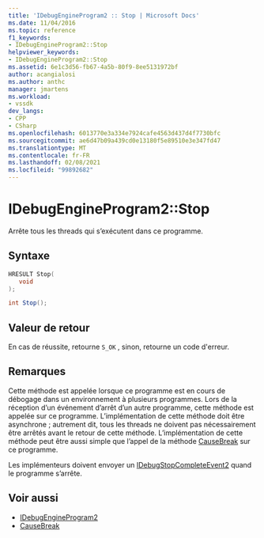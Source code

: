 ```yaml
---
title: 'IDebugEngineProgram2 :: Stop | Microsoft Docs'
ms.date: 11/04/2016
ms.topic: reference
f1_keywords:
- IDebugEngineProgram2::Stop
helpviewer_keywords:
- IDebugEngineProgram2::Stop
ms.assetid: 6e1c3d56-fb67-4a5b-80f9-8ee5131972bf
author: acangialosi
ms.author: anthc
manager: jmartens
ms.workload:
- vssdk
dev_langs:
- CPP
- CSharp
ms.openlocfilehash: 6013770e3a334e7924cafe4563d437d4f7730bfc
ms.sourcegitcommit: ae6d47b09a439cd0e13180f5e89510e3e347fd47
ms.translationtype: MT
ms.contentlocale: fr-FR
ms.lasthandoff: 02/08/2021
ms.locfileid: "99892682"
---
```

# <a name="idebugengineprogram2stop"></a>IDebugEngineProgram2::Stop
Arrête tous les threads qui s’exécutent dans ce programme.

## <a name="syntax"></a>Syntaxe

```cpp
HRESULT Stop( 
   void 
);
```

```csharp
int Stop();
```

## <a name="return-value"></a>Valeur de retour
 En cas de réussite, retourne `S_OK` , sinon, retourne un code d'erreur.

## <a name="remarks"></a>Remarques
 Cette méthode est appelée lorsque ce programme est en cours de débogage dans un environnement à plusieurs programmes. Lors de la réception d’un événement d’arrêt d’un autre programme, cette méthode est appelée sur ce programme. L’implémentation de cette méthode doit être asynchrone ; autrement dit, tous les threads ne doivent pas nécessairement être arrêtés avant le retour de cette méthode. L’implémentation de cette méthode peut être aussi simple que l’appel de la méthode [CauseBreak](../../../extensibility/debugger/reference/idebugprogram2-causebreak.md) sur ce programme.

 Les implémenteurs doivent envoyer un [IDebugStopCompleteEvent2](../../../extensibility/debugger/reference/idebugstopcompleteevent2.md) quand le programme s’arrête.

## <a name="see-also"></a>Voir aussi
- [IDebugEngineProgram2](../../../extensibility/debugger/reference/idebugengineprogram2.md)
- [CauseBreak](../../../extensibility/debugger/reference/idebugprogram2-causebreak.md)
